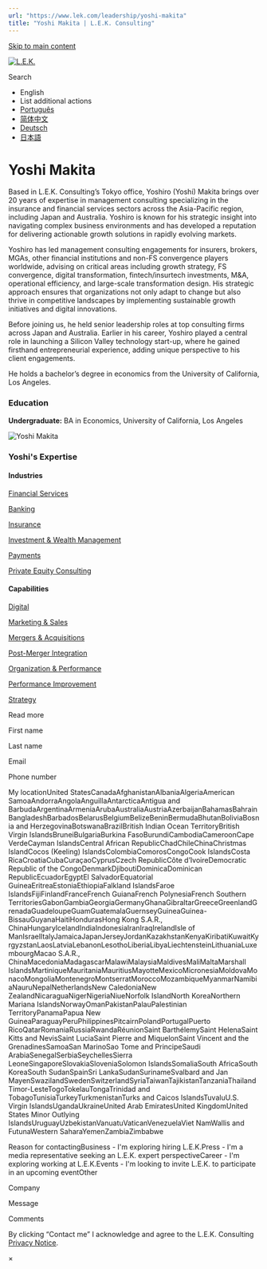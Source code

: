```yaml
---
url: "https://www.lek.com/leadership/yoshi-makita"
title: "Yoshi Makita | L.E.K. Consulting"
---
```


[Skip to main content](https://www.lek.com/leadership/yoshi-makita#main-content)

[![L.E.K.](https://www.lek.com/themes/lek/images/new-logo.svg)](https://www.lek.com/ "L.E.K.")

Search

- English
- List additional actions
- [Português](https://www.lek.com/pt-br/lek-brazil)
- [简体中文](https://www.lek.com/zh-hant/lek-china)
- [Deutsch](https://www.lek.com/de/lek-germany)
- [日本語](https://www.lek.com/ja/lek-japan)

# Yoshi Makita

Based in L.E.K. Consulting’s Tokyo office, Yoshiro (Yoshi) Makita brings over 20 years of expertise in management consulting specializing in the insurance and financial services sectors across the Asia-Pacific region, including Japan and Australia. Yoshiro is known for his strategic insight into navigating complex business environments and has developed a reputation for delivering actionable growth solutions in rapidly evolving markets.

Yoshiro has led management consulting engagements for insurers, brokers, MGAs, other financial institutions and non-FS convergence players worldwide, advising on critical areas including growth strategy, FS convergence, digital transformation, fintech/insurtech investments, M&A, operational efficiency, and large-scale transformation design. His strategic approach ensures that organizations not only adapt to change but also thrive in competitive landscapes by implementing sustainable growth initiatives and digital innovations.

Before joining us, he held senior leadership roles at top consulting firms across Japan and Australia. Earlier in his career, Yoshiro played a central role in launching a Silicon Valley technology start-up, where he gained firsthand entrepreneurial experience, adding unique perspective to his client engagements.

He holds a bachelor’s degree in economics from the University of California, Los Angeles.

### Education

**Undergraduate:** BA in Economics, University of California, Los Angeles

![Yoshi Makita](https://www.lek.com/sites/default/files/profile-images/yoshi-makita.png)

### Yoshi's Expertise

#### Industries

[Financial Services](https://www.lek.com/industries/financial-services)

[Banking](https://www.lek.com/industries/financial-services/banking)

[Insurance](https://www.lek.com/industries/financial-services/insurance)

[Investment & Wealth Management](https://www.lek.com/industries/financial-services/investment-wealth-management)

[Payments](https://www.lek.com/industries/financial-services/payments)

[Private Equity Consulting](https://www.lek.com/industries/private-equity-pe)

#### Capabilities

[Digital](https://www.lek.com/capabilities/digital)

[Marketing & Sales](https://www.lek.com/capabilities/marketing-and-sales)

[Mergers & Acquisitions](https://www.lek.com/capabilities/mergers-acquisitions)

[Post-Merger Integration](https://www.lek.com/capabilities/organizational-strategy/post-merger-integration-pmi)

[Organization & Performance](https://www.lek.com/capabilities/organization-performance)

[Performance Improvement](https://www.lek.com/capabilities/performance-improvement)

[Strategy](https://www.lek.com/capabilities/strategy)

Read more

First name

Last name

Email

Phone number

My locationUnited StatesCanadaAfghanistanAlbaniaAlgeriaAmerican SamoaAndorraAngolaAnguillaAntarcticaAntigua and BarbudaArgentinaArmeniaArubaAustraliaAustriaAzerbaijanBahamasBahrainBangladeshBarbadosBelarusBelgiumBelizeBeninBermudaBhutanBoliviaBosnia and HerzegovinaBotswanaBrazilBritish Indian Ocean TerritoryBritish Virgin IslandsBruneiBulgariaBurkina FasoBurundiCambodiaCameroonCape VerdeCayman IslandsCentral African RepublicChadChileChinaChristmas IslandCocos (Keeling) IslandsColombiaComorosCongoCook IslandsCosta RicaCroatiaCubaCuraçaoCyprusCzech RepublicCôte d’IvoireDemocratic Republic of the CongoDenmarkDjiboutiDominicaDominican RepublicEcuadorEgyptEl SalvadorEquatorial GuineaEritreaEstoniaEthiopiaFalkland IslandsFaroe IslandsFijiFinlandFranceFrench GuianaFrench PolynesiaFrench Southern TerritoriesGabonGambiaGeorgiaGermanyGhanaGibraltarGreeceGreenlandGrenadaGuadeloupeGuamGuatemalaGuernseyGuineaGuinea-BissauGuyanaHaitiHondurasHong Kong S.A.R., ChinaHungaryIcelandIndiaIndonesiaIranIraqIrelandIsle of ManIsraelItalyJamaicaJapanJerseyJordanKazakhstanKenyaKiribatiKuwaitKyrgyzstanLaosLatviaLebanonLesothoLiberiaLibyaLiechtensteinLithuaniaLuxembourgMacao S.A.R., ChinaMacedoniaMadagascarMalawiMalaysiaMaldivesMaliMaltaMarshall IslandsMartiniqueMauritaniaMauritiusMayotteMexicoMicronesiaMoldovaMonacoMongoliaMontenegroMontserratMoroccoMozambiqueMyanmarNamibiaNauruNepalNetherlandsNew CaledoniaNew ZealandNicaraguaNigerNigeriaNiueNorfolk IslandNorth KoreaNorthern Mariana IslandsNorwayOmanPakistanPalauPalestinian TerritoryPanamaPapua New GuineaParaguayPeruPhilippinesPitcairnPolandPortugalPuerto RicoQatarRomaniaRussiaRwandaRéunionSaint BarthélemySaint HelenaSaint Kitts and NevisSaint LuciaSaint Pierre and MiquelonSaint Vincent and the GrenadinesSamoaSan MarinoSao Tome and PrincipeSaudi ArabiaSenegalSerbiaSeychellesSierra LeoneSingaporeSlovakiaSloveniaSolomon IslandsSomaliaSouth AfricaSouth KoreaSouth SudanSpainSri LankaSudanSurinameSvalbard and Jan MayenSwazilandSwedenSwitzerlandSyriaTaiwanTajikistanTanzaniaThailandTimor-LesteTogoTokelauTongaTrinidad and TobagoTunisiaTurkeyTurkmenistanTurks and Caicos IslandsTuvaluU.S. Virgin IslandsUgandaUkraineUnited Arab EmiratesUnited KingdomUnited States Minor Outlying IslandsUruguayUzbekistanVanuatuVaticanVenezuelaViet NamWallis and FutunaWestern SaharaYemenZambiaZimbabwe

Reason for contactingBusiness - I'm exploring hiring L.E.K.Press - I'm a media representative seeking an L.E.K. expert perspectiveCareer - I'm exploring working at L.E.K.Events - I'm looking to invite L.E.K. to participate in an upcoming eventOther

Company

Message

Comments

By clicking “Contact me” I acknowledge and agree to the L.E.K. Consulting [Privacy Notice](https://www.lek.com/lek-consulting-privacy-policy).

×